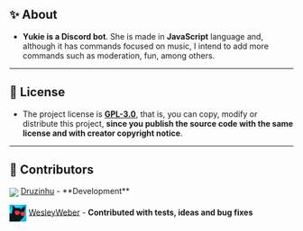 ## ✨ About

- **Yukie is a Discord bot**. She is made in **JavaScript** language and, although it has commands focused on music, I intend to add more commands such as moderation, fun, among others.

------

## 📝 License

- The project license is **[GPL-3.0](https://github.com/Druzinhu/Yukie-Heroku/blob/master/LICENSE)**, that is, you can copy, modify or distribute this project, **since you publish the source code with the same license and with creator copyright notice**.

------

## 👥 Contributors

<p align="left">
<img align="center" src="assets/credits/druzinhu.png?raw=true" width="30"></img> <a href="https://github.com/Druzinhu/">Druzinhu</a> - **Development**

<img align="center" src="assets/credits/trywesley.png?raw=true" width="30"></img> <a href="https://github.com/trywesley/">WesleyWeber</a> - **Contributed with tests, ideas and bug fixes**
<p>
